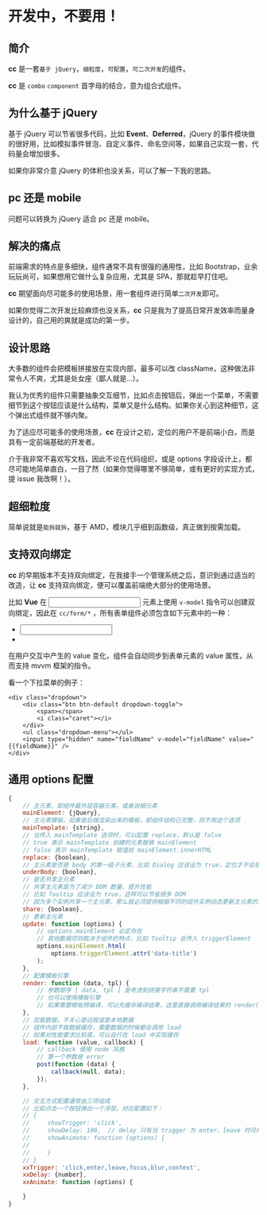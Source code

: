 # 开发中，不要用！

## 简介

**cc** 是一套`基于 jQuery`，`细粒度`，`可配置`，`可二次开发`的组件。

**cc** 是 `combo` `component` 首字母的结合，意为组合式组件。

## 为什么基于 jQuery

基于 jQuery 可以节省很多代码，比如 **Event**、**Deferred**，jQuery 的事件模块做的很好用，比如模拟事件冒泡、自定义事件、命名空间等，如果自己实现一套，代码量会增加很多。

如果你非常介意 jQuery 的体积也没关系，可以了解一下我的思路。

## pc 还是 mobile

问题可以转换为 jQuery 适合 pc 还是 mobile。

## 解决的痛点

前端需求的特点是多细快，组件通常不具有很强的通用性，比如 Bootstrap，业余玩玩尚可，如果想用它做什么复杂应用，尤其是 SPA，那就趁早打住吧。

**cc** 期望面向尽可能多的使用场景，用一套组件进行简单`二次开发`即可。

如果你觉得二次开发比较麻烦也没关系，**cc** 只是我为了提高日常开发效率而量身设计的，自己用的爽就是成功的第一步。

## 设计思路

大多数的组件会把模板拼接放在实现内部，最多可以改 className，这种做法非常令人不爽，尤其是处女座（鄙人就是...）。

我认为优秀的组件只需要抽象交互细节，比如点击按钮后，弹出一个菜单，不需要细节到这个按钮应该是什么结构，菜单又是什么结构。如果你关心到这种细节，这个弹出式组件就不够内聚。

为了适应尽可能多的使用场景，**cc** 在设计之初，定位的用户不是前端小白，而是具有一定前端基础的开发者。

介于我非常不喜欢写文档，因此不论在代码组织，或是 options 字段设计上，都尽可能地简单直白，一目了然（如果你觉得哪里不够简单，或有更好的实现方式，提 issue 我改啊！）。

## 超细粒度

简单说就是`能拆就拆`，基于 AMD，模块几乎细到函数级，真正做到按需加载。

## 支持双向绑定

**cc** 的早期版本不支持双向绑定，在我接手一个管理系统之后，意识到通过适当的改造，让 **cc** 支持双向绑定，便可以覆盖前端绝大部分的使用场景。

比如 **Vue** 在 <input> 元素上使用 `v-model` 指令可以创建双向绑定，因此在 `cc/form/*` ，所有表单组件必须包含如下元素中的一种：

- <input type="*" />
- <textrea></textarea>

在用户交互中产生的 value 变化，组件会自动同步到表单元素的 value 属性，从而支持 mvvm 框架的指令。

看一个下拉菜单的例子：

``` 
<div class="dropdown">
    <div class="btn btn-default dropdown-toggle">
        <span></span>
        <i class="caret"></i>
    </div>
    <ul class="dropdown-menu"></ul>
    <input type="hidden" name="fieldName" v-model="fieldName" value="{{fieldName}}" />
</div>
```

## 通用 options 配置

``` javascript
{
    // 主元素，即组件最外层容器元素，或者说根元素
    mainElement: {jQuery},
    // 主元素模板，如果是后端渲染出来的模板，即组件结构已完整，则不用这个选项
    mainTemplate: {string},
    // 当传入 mainTemplate 选项时，可以配置 replace，默认是 false
    // true 表示 mainTemplate 创建的元素替换 mainElement
    // false 表示 mainTemplate 赋值给 mainElement.innerHTML
    replace: {boolean},
    // 主元素是否是 body 的第一级子元素，比如 Dialog 应该设为 true，定位才不会错
    underBody: {boolean},
    // 是否共享主元素
    // 共享主元素是为了减少 DOM 数量，提升性能
    // 比如 Tooltip 应该设为 true，这样可以节省很多 DOM
    // 因为多个实例共享一个主元素，那么就必须提供根据不同的组件实例动态更新主元素的方法
    share: {boolean},
    // 更新主元素
    update: function (options) {
        // options.mainElement 必定存在
        // 其他数据项则取决于组件的特点，比如 Tooltip 会传入 triggerElement
        options.mainElement.html(
            options.triggerElement.attr('data-title')
        );
    },
    // 配置模板引擎
    render: function (data, tpl) {
        // 参数顺序 [ data, tpl ] 是考虑到拼接字符串不需要 tpl
        // 也可以使用模板引擎
        // 如果需要模板预编译，可以先缓存编译结果，这里直接调用编译结果的 render(data)
    },
    // 加载数据，不关心是远程或是本地数据
    // 组件内部不做数据缓存，需要数据的时候都会调用 load
    // 如果对性能要求比较高，可以自行在 load 中实现缓存
    load: function (value, callback) {
        // callback 使用 node 风格
        // 第一个参数是 error
        post(function (data) {
            callback(null, data);
        });
    },

    // 交互方式配置通常由三项组成
    // 比如点击一个按钮弹出一个浮层，对应配置如下：
    // {
    //     showTrigger: 'click',
    //     showDelay: 100,  // delay 只有当 trigger 为 enter、leave 时可用
    //     showAnimate: function (options) {
    //         
    //     }
    // }
    xxTrigger: 'click,enter,leave,focus,blur,context',
    xxDelay: {number},
    xxAnimate: function (options) {

    }
}
```